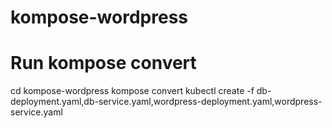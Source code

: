 # kompose-wordpress

# Run kompose convert
cd kompose-wordpress
kompose convert
kubectl create -f db-deployment.yaml,db-service.yaml,wordpress-deployment.yaml,wordpress-service.yaml 
